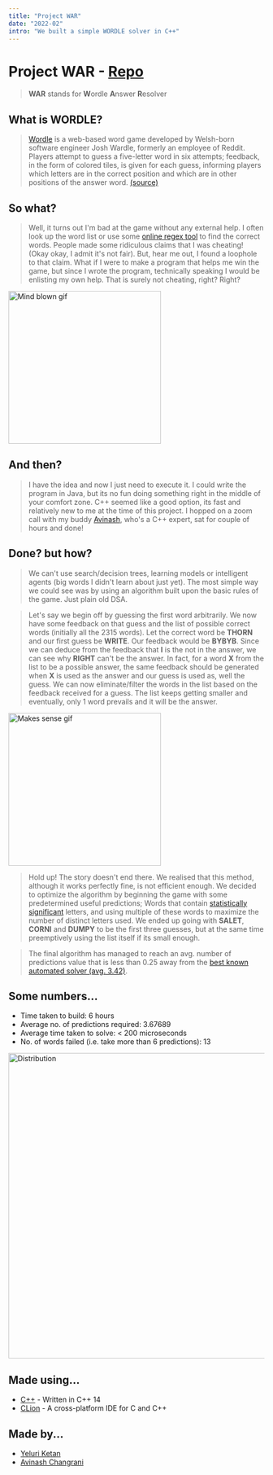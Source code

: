 ```yaml
---
title: "Project WAR"
date: "2022-02"
intro: "We built a simple WORDLE solver in C++"
---
```


# Project WAR - [Repo](https://github.com/YeluriKetan/project-WAR)

> **WAR** stands for **W**ordle **A**nswer **R**esolver

## What is WORDLE?

> [Wordle](https://www.nytimes.com/games/wordle/index.html) is a web-based word game developed by Welsh-born software engineer Josh Wardle, formerly an employee of Reddit. Players attempt to guess a five-letter word in six attempts; feedback, in the form of colored tiles, is given for each guess, informing players which letters are in the correct position and which are in other positions of the answer word. [(source)](https://en.wikipedia.org/wiki/Wordle)

## So what?

> Well, it turns out I'm bad at the game without any external help. I often look up the word list or use some [online regex tool](https://www.dcode.fr/word-search-regexp) to find the correct words. People made some ridiculous claims that I was cheating! (Okay okay, I admit it's not fair). But, hear me out, I found a loophole to that claim. What if I were to make a program that helps me win the game, but since I wrote the program, technically speaking I would be enlisting my own help. That is surely not cheating, right? Right?

<img alt="Mind blown gif" src="https://media2.giphy.com/media/2rqEdFfkMzXmo/giphy.gif?cid=790b7611951ceedc0da586644a683dbe3f53a60716fb4c63&rid=giphy.gif" width="300" />

## And then?

> I have the idea and now I just need to execute it. I could write the program in Java, but its no fun doing something right in the middle of your comfort zone. C++ seemed like a good option, its fast and relatively new to me at the time of this project. I hopped on a zoom call with my buddy [Avinash](https://github.com/nabobery), who's a C++ expert, sat for couple of hours and done!

## Done? but how?

> We can't use search/decision trees, learning models or intelligent agents (big words I didn't learn about just yet). The most simple way we could see was by using an algorithm built upon the basic rules of the game. Just plain old DSA.

> Let's say we begin off by guessing the first word arbitrarily. We now have some feedback on that guess and the list of possible correct words (initially all the 2315 words). Let the correct word be **THORN** and our first guess be **WRITE**. Our feedback would be **BYBYB**. Since we can deduce from the feedback that **I** is the not in the answer, we can see why **RIGHT** can't be the answer. In fact, for a word **X** from the list to be a possible answer, the same feedback should be generated when **X** is used as the answer and our guess is used as, well the guess. We can now eliminate/filter the words in the list based on the feedback received for a guess. The list keeps getting smaller and eventually, only 1 word prevails and it will be the answer.

<img alt="Makes sense gif" src="https://media3.giphy.com/media/1qgIVb1F6Bfj2Gz6pQ/giphy.gif?cid=790b7611b1e4727a0644adb29b8e364acbcd7fd1dfe02d9a&rid=giphy.gif" width="300" />

> Hold up! The story doesn't end there. We realised that this method, although it works perfectly fine, is not efficient enough. We decided to optimize the algorithm by beginning the game with some predetermined useful predictions; Words that contain [statistically significant](https://www.fastcompany.com/90717072/these-are-the-most-used-letters-in-wordle-what-to-do-with-them-is-up-to-you) letters, and using multiple of these words to maximize the number of distinct letters used. We ended up going with **SALET**, **CORNI** and **DUMPY** to be the first three guesses, but at the same time preemptively using the list itself if its small enough.

> The final algorithm has managed to reach an avg. number of predictions value that is less than 0.25 away from the [best known automated solver (avg. 3.42)](https://jonathanolson.net/wordle-solver/).

## Some numbers...

- Time taken to build: 6 hours
- Average no. of predictions required: 3.67689
- Average time taken to solve: < 200 microseconds
- No. of words failed (i.e. take more than 6 predictions): 13

<img alt="Distribution" src="/images/war-distribution.png" width="600" />

## Made using...

- [C++](https://en.cppreference.com/w/cpp/14) - Written in C++ 14
- [CLion](https://www.jetbrains.com/clion/download/#section=windows) - A cross-platform IDE for C and C++

## Made by...

- [Yeluri Ketan](https://github.com/YeluriKetan)
- [Avinash Changrani](https://github.com/nabobery)
